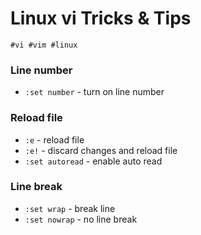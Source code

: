 # Linux vi Tricks & Tips
`#vi #vim #linux`

### Line number
- `:set number` - turn on line number

### Reload file
- `:e` - reload file
- `:e!` - discard changes and reload file
- `:set autoread` - enable auto read

### Line break
- `:set wrap` - break line
- `:set nowrap` - no line break
